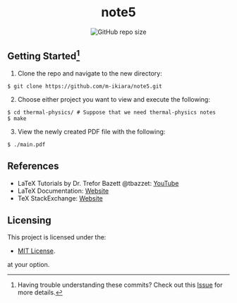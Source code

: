 <div align="center">
    <h1>note5</h1>
    <img alt="GitHub repo size" src="https://img.shields.io/github/repo-size/m-ikiara/note5?style=plastic&color=yellow" />
</div>

## Getting Started[^1]

1. Clone the repo and navigate to the new directory:

```console
$ git clone https://github.com/m-ikiara/note5.git
```

2. Choose either project you want to view and execute the following:

```console
$ cd thermal-physics/ # Suppose that we need thermal-physics notes
$ make
```

3. View the newly created PDF file with the following:

```console
$ ./main.pdf
```

## References

- LaTeX Tutorials by Dr. Trefor Bazett @tbazzet: [YouTube](https://youtube.com/@drtrefor)
- LaTeX Documentation: [Website](https://latex.org)
- TeX StackExchange: [Website](https://tex.stackexchange.com)

## Licensing

This project is licensed under the:

- [MIT License](./LICENSE).

at your option.

[^1]: Having trouble understanding these commits? Check out this [Issue](https://github.com/m-ikiara/m-ikiara.github.io/issues/1) for more details.
